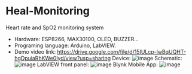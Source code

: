 # Heal-Monitoring
Heart rate and SpO2 monitoring system
- Hardware: ESP8266, MAX30100, OLED, BUZZER...
- Programing language: Arduino, LabVIEW.
- Demo video link: https://drive.google.com/file/d/15IULcp-lwBqUQHT-hgDpuiaRhKWe0lyd/view?usp=sharing
Device:
![image](https://github.com/quanhspdz/Heal-Monitoring/assets/81352730/b23d6deb-56d8-490d-9d61-87f2b42c831f)
Schematic: 
![image](https://github.com/quanhspdz/Heal-Monitoring/assets/81352730/2c12e649-310f-4074-984e-09dc8986f5c8)
LabVIEW front panel:
![image](https://github.com/quanhspdz/Heal-Monitoring/assets/81352730/87a11d30-67d2-4d9c-9796-cf910f6baaf5)
Blynk Mobile App:
![image](https://github.com/quanhspdz/Heal-Monitoring/assets/81352730/b2f3cc2e-bd09-4f32-975c-8883cca29da1)
